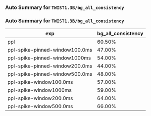 ### Auto Summary for `TWIST1.3B/bg_all_consistency`

### Auto Summary for `TWIST1.3B/bg_all_consistency`

<!-- AUTO-GEN: SPLIT TABLE -->
| exp | bg_all_consistency |
| --- | --- |
| ppl | 60.50% |
| ppl-spike-pinned-window100.0ms | 47.00% |
| ppl-spike-pinned-window1000ms | 54.00% |
| ppl-spike-pinned-window200.0ms | 44.00% |
| ppl-spike-pinned-window500.0ms | 48.00% |
| ppl-spike-window100.0ms | 57.00% |
| ppl-spike-window1000ms | 59.00% |
| ppl-spike-window200.0ms | 64.00% |
| ppl-spike-window500.0ms | 66.00% |
<!-- AUTO-GEN: SPLIT TABLE -->
